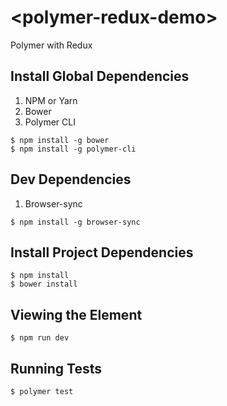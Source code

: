 # \<polymer-redux-demo\>

Polymer with Redux

## Install Global Dependencies
1. NPM or Yarn
2. Bower
3. Polymer CLI
  ```
  $ npm install -g bower
  $ npm install -g polymer-cli
  ```

## Dev Dependencies
1. Browser-sync
  ```
  $ npm install -g browser-sync
  ```

## Install Project Dependencies
```
$ npm install
$ bower install
```

## Viewing the Element

```
$ npm run dev
```

## Running Tests

```
$ polymer test
```
